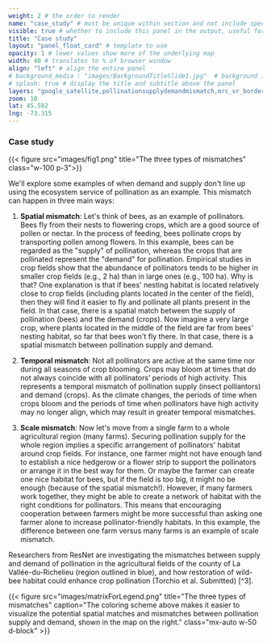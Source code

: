 ```yaml
---
weight: 2 # the order to render
name: "case_study" # must be unique within section and not include special characters
visible: true # whether to include this panel in the output, useful for testing
title: "Case study"
layout: "panel_float_card" # template to use
opacity: 1 # lower values show more of the underlying map
width: 40 # translates to % of browser window
align: "left" # align the entire panel
# background_media : "images/BackgroundTitleSlide1.jpg"  # background image rendered behind the panel, covering map
# splash: true # display the title and subtitle above the panel
layers: "google_satellite,pollinationsupplydemandmismatch,mrc_vr_border" # basemap and overlaying layers
zoom: 10
lat: 45.582
lng: -73.315
---
```

### Case study

{{< figure src="images/fig1.png" title="The three types of mismatches" class="w-100 p-3">}}
<!--- Make image larger, possibly lightbox --->

We'll explore some examples of when demand and supply don't line up using the ecosystem service of pollination as an example. This mismatch 
can happen in three main ways:

1. **Spatial mismatch**: Let's think of bees, as an example of pollinators. Bees fly from their nests to flowering crops, which are a good source of pollen or nectar. In the process of feeding, bees pollinate crops by transporting pollen among flowers. In this example, bees can be regarded as the "supply" of pollination, whereas the crops that are pollinated represent the "demand" for pollination. Empirical studies in crop fields show that the abundance of pollinators tends to be higher in smaller crop fields (e.g., 2 ha) than in large ones (e.g., 100 ha). Why is that? One explanation is that if bees' nesting habitat is located relatively close to crop fields (including plants located in the center of the field), then they will find it easier to fly and pollinate all plants present in the field. In that case, there is a spatial match between the supply of pollination (bees) and the demand (crops). Now imagine a very large crop, where plants located in the middle of the field are far from bees' nesting habitat, so far that bees won't fly there. In that case, there is a spatial mismatch between pollination supply and demand.

2. **Temporal mismatch**: Not all pollinators are active at the same time nor during all seasons of crop blooming. Crops may bloom at times that do not always coincide with all pollinators’ periods of high activity. This represents a temporal mismatch of pollination supply (insect polliantors) and demand (crops). As the climate changes, the periods of time when crops bloom and the periods of time when pollinators have high activity may no longer align, which may result in greater temporal mismatches.

3. **Scale mismatch**: Now let's move from a single farm to a whole agricultural region (many farms). Securing pollination supply for the whole region implies a specific arrangement of pollinators' habitat around crop fields. For instance, one farmer might not have enough land to establish a nice hedgerow or a flower strip to support the pollinators or arrange it in the best way for them. Or maybe the farmer can create one nice habitat for bees, but if the field is too big, it might no be enough (because of the spatial mismatch!). However, if many farmers work together, they might be able to create a network of habitat with the right conditions for pollinators. This means that encouraging cooperation between farmers might be more successful than asking one farmer alone to increase pollinator-friendly habitats. In this example, the difference between one farm versus many farms is an example of scale mismatch.


Researchers from ResNet are investigating the mismatches between supply and demand of pollination in the agricultural fields of the county of La Vallée-du-Richelieu (region outlined in blue), and how restoration of wild-bee habitat could enhance crop pollination (Torchio et al. Submitted) [^3].

<!--- Torchio, G. M.; Cimon-Morin, J.; Mendes, P.; Goyette, J-O.; Schwantes, A.M.; Arias-Patino, M.; Bennett, E.M.; Destrempes, C.; Pellerin, S.  and Poulin, M. From Marginal Croplands to Natural Habitats: A Framework for Assessing the Restoration Potential to Enhance Wild-Bee Pollination in Agricultural Landscapes. Submitted for publication. --->

{{< figure src="images/matrixForLegend.png" title="The three types of mismatches" caption="The coloring scheme above makes it easier to visualize the potential spatial matches and mismatches between pollination supply and demand, shown in the map on the right." class="mx-auto w-50 d-block" >}}

